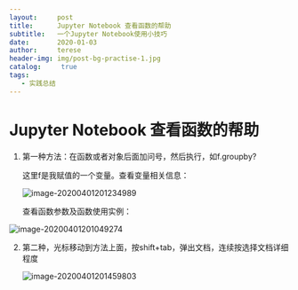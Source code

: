 ```yaml
---
layout:     post
title:      Jupyter Notebook 查看函数的帮助
subtitle:   一个Jupyter Notebook使用小技巧
date:       2020-01-03
author:     terese
header-img: img/post-bg-practise-1.jpg
catalog: 	 true
tags:
   - 实践总结
---
```


# Jupyter Notebook 查看函数的帮助

1. 第一种方法：在函数或者对象后面加问号，然后执行，如f.groupby?

   这里f是我赋值的一个变量。查看变量相关信息：

   ![image-20200401201234989](https://tva1.sinaimg.cn/large/00831rSTgy1gdhm41v0w6j30ja0e7ace.jpg)

   查看函数参数及函数使用实例：

![image-20200401201049274](https://tva1.sinaimg.cn/large/00831rSTgy1gdhm3qm0cvj30jd0eaq4k.jpg)



2. 第二种，光标移动到方法上面，按shift+tab，弹出文档，连续按选择文档详细程度

   ![image-20200401201459803](https://tva1.sinaimg.cn/large/00831rSTgy1gdhm4aj3nzj30ge037t8y.jpg)

